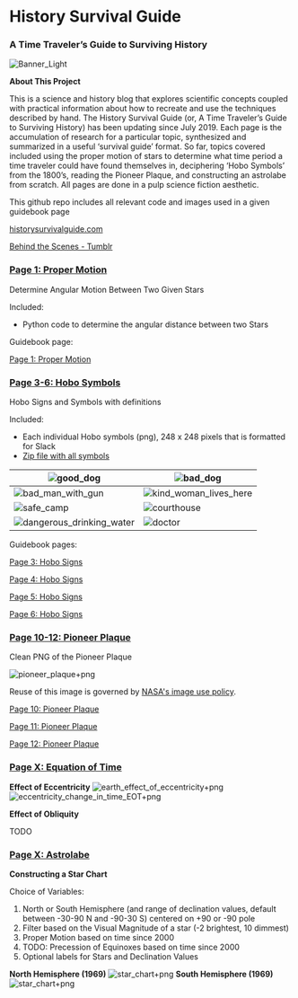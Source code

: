 # History Survival Guide
### A Time Traveler’s Guide to Surviving History

![Banner_Light](https://user-images.githubusercontent.com/22159116/64215868-b84b1500-ce73-11e9-98fc-4cac0c190fc4.jpg)

**About This Project**

This is a science and history blog that explores scientific concepts coupled with practical information about how to recreate and use the techniques described by hand.  The History Survival Guide (or,  A Time Traveler’s Guide to Surviving History) has been updating since July 2019. Each page is the accumulation of research for a particular topic, synthesized and summarized in a useful ‘survival guide’ format. So far, topics covered included using the proper motion of stars to determine what time period a time traveler could have found themselves in, deciphering ‘Hobo Symbols’ from the 1800’s, reading the Pioneer Plaque, and constructing an astrolabe from scratch. All pages are done in a pulp science fiction aesthetic.

This github repo includes all relevant code and images used in a given guidebook page

[historysurvivalguide.com](http://historysurvivalguide.com/)

[Behind the Scenes - Tumblr](https://historysurvivalguide.tumblr.com/)

### [Page 1: Proper Motion](https://github.com/cyschneck/History-Survival-Guide/tree/master/page_1_proper_motion)
Determine Angular Motion Between Two Given Stars

Included:
* Python code to determine the angular distance between two Stars

Guidebook page:

[Page 1: Proper Motion](http://historysurvivalguide.com/page/determine-eon-proper-motion/)

### [Page 3-6: Hobo Symbols](https://github.com/cyschneck/History-Survival-Guide/tree/master/page_3_hobo_symbols)
Hobo Signs and Symbols with definitions

Included:
* Each individual Hobo symbols (png), 248 x 248 pixels that is formatted for Slack
* [Zip file with all symbols](https://github.com/cyschneck/History-Survival-Guide/blob/master/page_3_hobo_symbols/all_hobo_signs_and_symbols.zip)

| ![good_dog](https://github.com/cyschneck/History-Survival-Guide/blob/master/page_3_hobo_symbols/good_dog.png) | ![bad_dog](https://github.com/cyschneck/History-Survival-Guide/blob/master/page_3_hobo_symbols/bad_dog.png) |
| ------------- | ------------- |
| ![bad_man_with_gun](https://github.com/cyschneck/History-Survival-Guide/blob/master/page_3_hobo_symbols/bad_man_with_gun_lives_here.png) | ![kind_woman_lives_here](https://github.com/cyschneck/History-Survival-Guide/blob/master/page_3_hobo_symbols/kind_woman_lives_here.png) | ------------- | ------------- |
| ![safe_camp](https://github.com/cyschneck/History-Survival-Guide/blob/master/page_3_hobo_symbols/safe_camp.png) | ![courthouse](https://github.com/cyschneck/History-Survival-Guide/blob/master/page_3_hobo_symbols/courthouse.png) | | ------------- | ------------- |
 ![dangerous_drinking_water](https://github.com/cyschneck/History-Survival-Guide/blob/master/page_3_hobo_symbols/dangerous_drinking_water.png) | ![doctor](https://github.com/cyschneck/History-Survival-Guide/blob/master/page_3_hobo_symbols/doctor.png)

Guidebook pages:

[Page 3: Hobo Signs](http://historysurvivalguide.com/page/hobo-signs-and-symbols-part-one/)

[Page 4: Hobo Signs](http://historysurvivalguide.com/page/hobo-signs-and-symbols-part-two/)

[Page 5: Hobo Signs](http://historysurvivalguide.com/page/hobo-signs-and-symbols-part-three/)

[Page 6: Hobo Signs](http://historysurvivalguide.com/page/hobo-signs-and-symbols-part-four/)

### [Page 10-12: Pioneer Plaque](https://github.com/cyschneck/History-Survival-Guide/tree/master/page_10_pioneer_plaque)

Clean PNG of the Pioneer Plaque

![pioneer_plaque+png](https://github.com/cyschneck/History-Survival-Guide/blob/master/page_10_pioneer_plaque/full_scale_pioneer_plaque.png)

Reuse of this image is governed by [NASA's image use policy](https://www.nasa.gov/multimedia/guidelines/index.html).

[Page 10: Pioneer Plaque](http://historysurvivalguide.com/page/pioneer-plaque-part-1/)

[Page 11: Pioneer Plaque](http://historysurvivalguide.com/page/pioneer-plaque-part-2/)

[Page 12: Pioneer Plaque](http://historysurvivalguide.com/page/pioneer-plaque-part-3/)

### [Page X: Equation of Time](https://github.com/cyschneck/History-Survival-Guide/tree/master/page_x_equation_of_time)

**Effect of Eccentricity**
![earth_effect_of_eccentricity+png](https://github.com/cyschneck/History-Survival-Guide/blob/master/page_x_equation_of_time/eot_graphs/eccentricity/earth_eot_effect_of_eccentricity.png)
![eccentricity_change_in_time_EOT+png](https://github.com/cyschneck/History-Survival-Guide/blob/master/page_x_equation_of_time/eot_graphs/eccentricity/change_in_time_due_to_eccentricity.png)

**Effect of Obliquity**

TODO

### [Page X: Astrolabe](https://github.com/cyschneck/History-Survival-Guide/tree/master/page_x_astrolabe)

**Constructing a Star Chart**

Choice of Variables:
1. North or South Hemisphere (and range of declination values, default between -30-90 N and -90-30 S) centered on +90 or -90 pole
2. Filter based on the Visual Magnitude of a star (-2 brightest, 10 dimmest)
3. Proper Motion based on time since 2000
4. TODO: Precession of Equinoxes based on time since 2000
5. Optional labels for Stars and Declination Values

**North Hemisphere (1969)**
![star_chart+png](https://github.com/cyschneck/History-Survival-Guide/blob/master/page_x_astrolabe/star_chart_north.png)
**South Hemisphere (1969)**
![star_chart+png](https://github.com/cyschneck/History-Survival-Guide/blob/master/page_x_astrolabe/star_chart_south.png)
